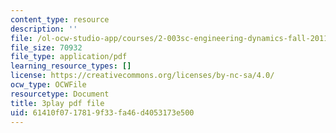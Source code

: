```yaml
---
content_type: resource
description: ''
file: /ol-ocw-studio-app/courses/2-003sc-engineering-dynamics-fall-2011/61410f0717819f33fa46d4053173e500_GUvoVvXwoOQ.pdf
file_size: 70932
file_type: application/pdf
learning_resource_types: []
license: https://creativecommons.org/licenses/by-nc-sa/4.0/
ocw_type: OCWFile
resourcetype: Document
title: 3play pdf file
uid: 61410f07-1781-9f33-fa46-d4053173e500
---
```

